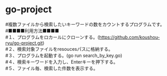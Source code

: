 # go-project  
#複数ファイルから検索したいキーワードの数をカウントするプログラムです。  
#■■■■利用方法■■■■  
#１、プログラムをロカールにクローンする。(https://github.com/koushou-ryu/go-project.git)  
#２、検索対象ファイルをresoucesパスに格納する。  
#３、プログラムを起動する。(go run search_by_key.go)  
#４、検索キーワードを入力し、Enterキーを押下する。  
#５、ファイル毎、検索した件数を表示する。  
